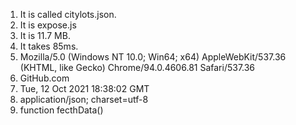 1. It is called citylots.json.
2. It is expose.js
3. It is 11.7 MB.
4. It takes 85ms.
5.  Mozilla/5.0 (Windows NT 10.0; Win64; x64) AppleWebKit/537.36 (KHTML, like Gecko) Chrome/94.0.4606.81 Safari/537.36
6. GitHub.com
7. Tue, 12 Oct 2021 18:38:02 GMT
8. application/json; charset=utf-8
9. function fecthData()